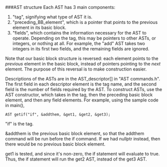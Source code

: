 ###AST structure
Each AST has 3 main components:

1. "tag", signifying what type of AST it is.
2. "preceding_BB_element", which is a pointer that points to the previous element in its basic block.
3. "fields", which contains the information necessary for the AST to operate. Depending on the tag, this may be pointers to other ASTs, or integers, or nothing at all. For example, the "add" AST takes two integers in its first two fields, and the remaining fields are ignored.

Note that our basic block structure is reversed: each element points to the _previous_ element in the basic block, instead of pointers pointing to the _next_ element. The purpose of this reversal is to make construction easier.

Descriptions of the ASTs are in the AST_descriptor[] in "AST commands.h". The first field in each descriptor element is the tag name, and the second field is the number of fields required by the AST. To construct ASTs, use the AST constructor, which takes in the tag, then the preceding basic block element, and then any field elements. For example, using the sample code in main(),
```
AST getif("if", &addthem, &get1, &get2, &get3);
```

"if" is the tag.

&addthem is the previous basic block element, so that the addthem command will be run before the if command. If we had nullptr instead, then there would be no previous basic block element.

get1 is tested, and since it's non-zero, the if statement will evaluate to true. Thus, the if statement will run the get2 AST, instead of the get3 AST.